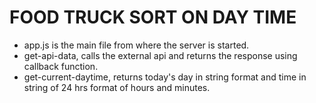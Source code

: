 # FOOD TRUCK SORT ON DAY TIME

- app.js is the main file from where the server is started.
- get-api-data, calls the external api and returns the response using callback function.
- get-current-daytime, returns today's day in string format and time in string of 24 hrs format of hours and minutes.